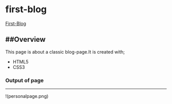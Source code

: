 # first-blog
[First-Blog](https://morcicek.github.io/first-blog/)

##Overview
---
This page is about a classic blog-page.It is created with;
* HTML5
* CSS3
### Output of page
---

!(personalpage.png)
